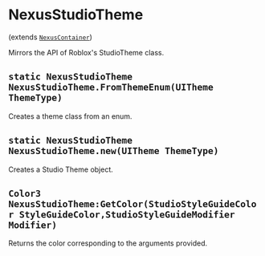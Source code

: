 # NexusStudioTheme
(extends [`NexusContainer`](../Base/NexusContainer.md))

Mirrors the API of Roblox's StudioTheme class.

## `static NexusStudioTheme NexusStudioTheme.FromThemeEnum(UITheme ThemeType)`
Creates a theme class from an enum.

## `static NexusStudioTheme NexusStudioTheme.new(UITheme ThemeType)`
Creates a Studio Theme object.

## `Color3 NexusStudioTheme:GetColor(StudioStyleGuideColor StyleGuideColor,StudioStyleGuideModifier Modifier)`
Returns the color corresponding to the
arguments provided.